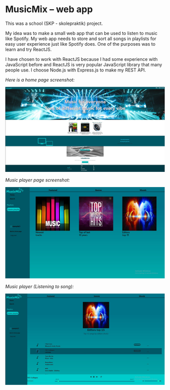 # **MusicMix – web app**

This was a school (SKP - skolepraktik) project.

My idea was to make a small web app that can be used to listen to music like Spotify. My web app needs to store and sort all songs in playlists for easy user experience just like Spotify does. One of the purposes was to learn and try ReactJS.

I have chosen to work with ReactJS because I had some experience with JavaScript before and ReactJS is very popular JavaScript library that many people use. I choose Node.js with Express.js to make my REST API.

_Here is a home page screenshot:_

![](https://github.com/DainisM/Screenshots/blob/master/HomePage-0.jpg)

_Music player page screenshot:_

![](https://github.com/DainisM/Screenshots/blob/master/MusicPlayer-1.jpg)

_Music player (Listening to song):_

![](https://github.com/DainisM/Screenshots/blob/master/MusicPlayer-17.jpg)
